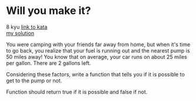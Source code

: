 # Will you make it?
8 kyu
[link to kata](https://www.codewars.com/kata/5861d28f124b35723e00005e/train/javascript)
<br>
[my solution](./kata.js)

You were camping with your friends far away from home, but when it's time to go back, you realize that your fuel is running out and the nearest pump is 50 miles away! You know that on average, your car runs on about 25 miles per gallon. There are 2 gallons left.

Considering these factors, write a function that tells you if it is possible to get to the pump or not.

Function should return true if it is possible and false if not.